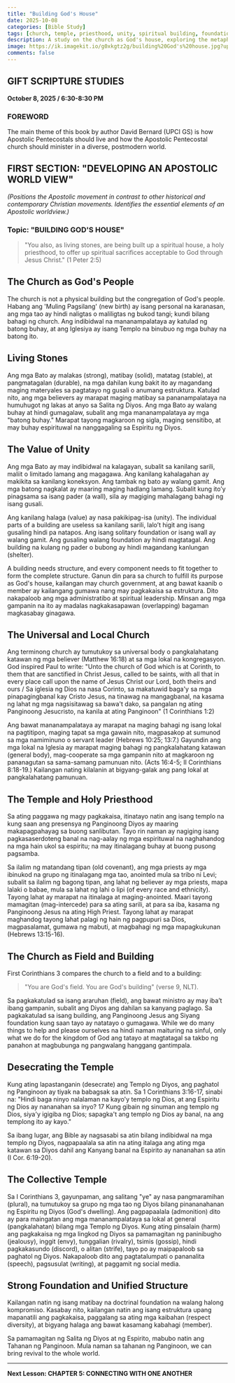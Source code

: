 ```yaml
---
title: "Building God's House"
date: 2025-10-08
categories: [Bible Study]
tags: [church, temple, priesthood, unity, spiritual building, foundation, ministry, holiness, leadership]
description: A study on the church as God's house, exploring the metaphor of living stones building a spiritual temple, the role of believers as a holy priesthood, the importance of unity in both local and universal church, and the dangers of harming the body of Christ.
image: https://ik.imagekit.io/g0xkgtz2g/building%20God's%20house.jpg?updatedAt=1759909534649
comments: false
---
```


## GIFT SCRIPTURE STUDIES
**October 8, 2025 / 6:30-8:30 PM**

### FOREWORD
The main theme of this book by author David Bernard (UPCI GS) is how Apostolic Pentecostals should live and how the Apostolic Pentecostal church should minister in a diverse, postmodern world.

## FIRST SECTION: "DEVELOPING AN APOSTOLIC WORLD VIEW"
*(Positions the Apostolic movement in contrast to other historical and contemporary Christian movements. Identifies the essential elements of an Apostolic worldview.)*

### Topic: "BUILDING GOD'S HOUSE"

> "You also, as living stones, are being built up a spiritual house, a holy priesthood, to offer up spiritual sacrifices acceptable to God through Jesus Christ." (1 Peter 2:5)

## The Church as God's People

The church is not a physical building but the congregation of God's people. Habang ang 'Muling Pagsilang' (new birth) ay isang personal na karanasan, ang mga tao ay hindi naligtas o maliligtas ng bukod tangi; kundi bilang bahagi ng church. Ang indibidwal na mananampalataya ay katulad ng batong buhay, at ang Iglesiya ay isang Templo na binubuo ng mga buhay na batong ito.

## Living Stones

Ang mga Bato ay malakas (strong), matibay (solid), matatag (stable), at pangmatagalan (durable), na mga dahilan kung bakit ito ay magandang maging materyales sa pagtatayo ng gusali o anumang estruktura. Katulad nito, ang mga believers ay marapat maging matibay sa pananampalataya na humuhugot ng lakas at anyo sa Salita ng Diyos. Ang mga Bato ay walang buhay at hindi gumagalaw, subalit ang mga mananampalataya ay mga "batong buhay." Marapat tayong magkaroon ng sigla, maging sensitibo, at may buhay espirituwal na nanggagaling sa Espiritu ng Diyos.

## The Value of Unity

Ang mga Bato ay may indibidwal na kalagayan, subalit sa kanilang sarili, maliit o limitado lamang ang magagawa. Ang kanilang kahalagahan ay makikita sa kanilang koneksyon. Ang tambak ng bato ay walang gamit. Ang mga batong nagkalat ay maaring maging hadlang lamang. Subalit kung ito’y pinagsama sa isang pader (a wall), sila ay magiging mahalagang bahagi ng isang gusali.

Ang kanilang halaga (value) ay nasa pakikipag-isa (unity). The individual parts of a building are useless sa kanilang sarili, lalo’t higit ang isang gusaling hindi pa natapos. Ang isang solitary foundation or isang wall ay walang gamit. Ang gusaling walang foundation ay hindi magtatagal. Ang building na kulang ng pader o bubong ay hindi magandang kanlungan (shelter).

A building needs structure, and every component needs to fit together to form the complete structure. Ganun din para sa church to fulfill its purpose as God's house, kailangan may church government, at ang bawat kaanib o member ay kailangang gumawa nang may pagkakaisa sa estruktura. Dito nakapaloob ang mga administratibo at spiritual leadership. Minsan ang mga gampanin na ito ay madalas nagkakasapawan (overlapping) bagaman magkasabay ginagawa.

## The Universal and Local Church

Ang terminong church ay tumutukoy sa universal body o pangkalahatang katawan ng mga believer (Matthew 16:18) at sa mga lokal na kongregasyon. God inspired Paul to write: "Unto the church of God which is at Corinth, to them that are sanctified in Christ Jesus, called to be saints, with all that in every place call upon the name of Jesus Christ our Lord, both theirs and ours / Sa iglesia ng Dios na nasa Corinto, sa makatuwid baga'y sa mga pinapagingbanal kay Cristo Jesus, na tinawag na mangagbanal, na kasama ng lahat ng mga nagsisitawag sa bawa't dako, sa pangalan ng ating Panginoong Jesucristo, na kanila at ating Panginoon" (1 Corinthians 1:2)

Ang bawat mananampalataya ay marapat na maging bahagi ng isang lokal na pagtitipon, maging tapat sa mga gawain nito, magpasakop at sumunod sa mga namiminuno o servant leader (Hebrews 10:25; 13:7.) Gayundin ang mga lokal na Iglesia ay marapat maging bahagi ng pangkalahatang katawan (general body), mag-cooperate sa mga gampanin nito at magkaroon ng pananagutan sa sama-samang pamunuan nito. (Acts 16:4-5; II Corinthians 8:18-19.) Kailangan nating kilalanin at bigyang-galak ang pang lokal at pangkalahatang pamunuan.

## The Temple and Holy Priesthood

Sa ating paggawa ng magy pagkakaisa, itinatayo natin ang isang templo na kung saan ang presensya ng Panginoong Diyos ay maaring makapagpahayag sa buong sanlibutan. Tayo rin naman ay nagiging isang pagkasaserdoteng banal na nag-aalay ng mga espirituwal na naghahandog na mga hain ukol sa espiritu; na may itinalagang buhay at buong pusong pagsamba.

Sa ilalim ng matandang tipan (old covenant), ang mga priests ay mga ibinukod na grupo ng itinalagang mga tao, anointed mula sa tribo ni Levi; subalit sa ilalim ng bagong tipan, ang lahat ng believer ay mga priests, mapa lalaki o babae, mula sa lahat ng lahi o lipi (of every race and ethnicity). Tayong lahat ay marapat na itinalaga at maging-anointed. Maari tayong mamagitan (mag-intercede) para sa ating sarili, at para sa iba, kasama ng Panginoong Jesus na ating High Priest. Tayong lahat ay marapat maghandog tayong lahat palagi ng hain ng pagpupuri sa Dios, magpasalamat, gumawa ng mabuti, at magbahagi ng mga mapagkukunan (Hebrews 13:15-16).

## The Church as Field and Building

First Corinthians 3 compares the church to a field and to a building:

> "You are God's field. You are God's building" (verse 9, NLT).

Sa pagkakatulad sa isang araruhan (field), ang bawat ministro ay may iba’t ibang gampanin, subalit ang Diyos ang dahilan sa kanyang paglago. Sa pagkakatulad sa isang building, ang Panginoong Jesus ang Siyang foundation kung saan tayo ay natatayo o gumagawa. While we do many things to help and please ourselves na hindi naman maituring na sinful, only what we do for the kingdom of God ang tatayo at magtatagal sa takbo ng panahon at magbubunga ng pangwalang hanggang gantimpala.

## Desecrating the Temple

Kung ating lapastanganin (desecrate) ang Templo ng Diyos, ang paghatol ng Panginoon ay tiyak na babagsak sa atin. Sa 1 Corinthians 3:16-17, sinabi na: "Hindi baga ninyo nalalaman na kayo'y templo ng Dios, at ang Espiritu ng Dios ay nananahan sa inyo? 17 Kung gibain ng sinuman ang templo ng Dios, siya'y igigiba ng Dios; sapagka't ang templo ng Dios ay banal, na ang templong ito ay kayo."

Sa ibang lugar, ang Bible ay nagsasabi sa atin bilang indibidwal na mga templo ng Diyos, nagpapaalala sa atin na ating italaga ang ating mga katawan sa Diyos dahil ang Kanyang banal na Espirito ay nananahan sa atin (I Cor. 6:19-20).

## The Collective Temple

Sa I Corinthians 3, gayunpaman, ang salitang "ye" ay nasa pangmaramihan (plural), na tumutukoy sa grupo ng mga tao ng Diyos bilang pinananahanan ng Espiritu ng Diyos (God's dwelling). Ang pagpapaalala (admonition) dito ay para maingatan ang mga mananampalataya sa lokal at general (pangkalahatan) bilang mga Templo ng Diyos. Kung ating pinsalain (harm) ang pagkakaisa ng mga lingkod ng Diyos sa pamamagitan ng paninibugho (jealousy), inggit (envy), tunggalian (rivalry), tsimis (gossip), hindi pagkakasundo (discord), o alitan (strife), tayo po ay maipapaloob sa paghatol ng Diyos. Nakapaloob dito ang pagtatalumpati o pananalita (speech), pagsusulat (writing), at paggamit ng social media.

## Strong Foundation and Unified Structure

Kailangan natin ng isang matibay na doctrinal foundation na walang halong kompromiso. Kasabay nito, kailangan natin ang isang estruktura upang mapanatili ang pagkakaisa, paggalang sa ating mga kaibahan (respect diversity), at bigyang halaga ang bawat kasamang kabahagi (member).

Sa pamamagitan ng Salita ng Diyos at ng Espirito, mabubo natin ang Tahanan ng Panginoon. Mula naman sa tahanan ng Panginoon, we can bring revival to the whole world.

---

**Next Lesson: CHAPTER 5: CONNECTING WITH ONE ANOTHER**